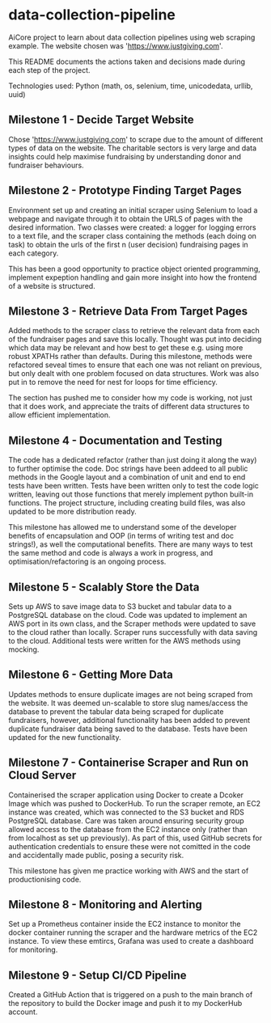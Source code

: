 # data-collection-pipeline
AiCore project to learn about data collection pipelines using web scraping example. The website chosen was 'https://www.justgiving.com'.

This README documents the actions taken and decisions made during each step of the project.

Technologies used: Python (math, os, selenium, time, unicodedata, urllib, uuid)

## Milestone 1 - Decide Target Website
Chose 'https://www.justgiving.com' to scrape due to the amount of different types of data on the website. The charitable sectors is very large and data insights could help maximise fundraising by understanding donor and fundraiser behaviours.

## Milestone 2 - Prototype Finding Target Pages
Environment set up and creating an initial scraper using Selenium to load a webpage and navigate through it to obtain the URLS of pages with the desired information. Two classes were created: a logger for logging errors to a text file, and the scraper class containing the methods (each doing on task) to obtain the urls of the first n (user decision) fundraising pages in each category.

This has been a good opportunity to practice object oriented programming, implement expeption handling and gain more insight into how the frontend of a website is structured.

## Milestone 3 - Retrieve Data From Target Pages
Added methods to the scraper class to retrieve the relevant data from each of the fundraiser pages and save this locally. Thought was put into deciding which data may be relevant and how best to get these e.g. using more robust XPATHs rather than defaults. During this milestone, methods were refactored seveal times to ensure that each one was not reliant on previous, but only dealt with one problem focused on data structures. Work was also put in to remove the need for nest for loops for time efficiency. 

The section has pushed me to consider how my code is working, not just that it does work, and appreciate the traits of different data structures to allow efficient implementation.

## Milestone 4 - Documentation and Testing
The code has a dedicated refactor (rather than just doing it along the way) to further optimise the code. Doc strings have been addeed to all public methods in the Google layout and a combination of unit and end to end tests have been written. Tests have been written only to test the code logic written, leaving out those functions that merely implement python built-in functions. The project structure, including creating build files, was also updated to be more distribution ready.

This milestone has allowed me to understand some of the developer benefits of encapsulation and OOP (in terms of writing test and doc strings!), as well the computational benefits. There are many ways to test the same method and code is always a work in progress, and optimisation/refactoring is an ongoing process.

## Milestone 5 - Scalably Store the Data
Sets up AWS to save image data to S3 bucket and tabular data to a PostgreSQL database on the cloud. Code was updated to implement an AWS port in its own class, and the Scraper methods were updated to save to the cloud rather than locally. Scraper runs successfully with data saving to the cloud. Additional tests were written for the AWS methods using mocking. 

## Milestone 6 - Getting More Data
Updates methods to ensure duplicate images are not being scraped from the website. It was deemed un-scalable to store slug names/access the database to prevent the tabular data being scraped for duplicate fundraisers, however, additional functionality has been added to prevent duplicate fundraiser data being saved to the database. Tests have been updated for the new functionality.

## Milestone 7 - Containerise Scraper and Run on Cloud Server
Containerised the scraper application using Docker to create a Dcoker Image which was pushed to DockerHub. To run the scraper remote, an EC2 instance was created, which was connected to the S3 bucket and RDS PostgreSQL database. Care was taken around ensuring security group allowed access to the database from the EC2 instance only (rather than from localhost as set up previously). As part of this, used GitHub secrets for authentication credentials to ensure these were not comitted in the code and accidentally made public, posing a security risk.

This milestone has given me practice working with AWS and the start of productionising code.


## Milestone 8 - Monitoring and Alerting
Set up a Prometheus container inside the EC2 instance to monitor the docker container running the scraper and the hardware metrics of the EC2 instance. To view these emtircs, Grafana was used to create a dashboard for monitoring.

## Milestone 9 - Setup CI/CD Pipeline
Created a GitHub Action that is triggered on a push to the main branch of the repository to build the Docker image and push it to my DockerHub account.
